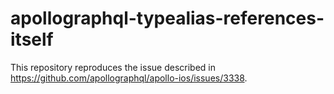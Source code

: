 # apollographql-typealias-references-itself

This repository reproduces the issue described in https://github.com/apollographql/apollo-ios/issues/3338.
